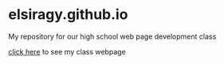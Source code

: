 # elsiragy.github.io
My repository for our high school web page development class

[click here](http://elsiragy.github.io/sub1/index.html) to see my class webpage
